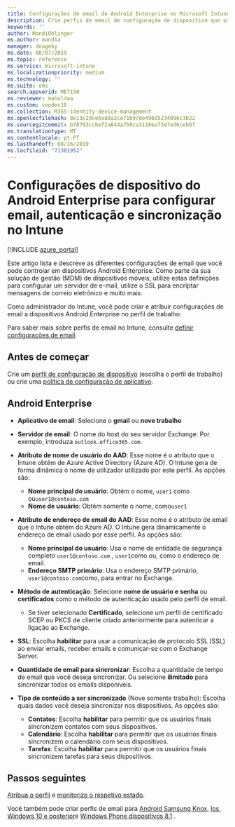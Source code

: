 ```yaml
---
title: Configurações de email do Android Enterprise no Microsoft Intune-Azure | Microsoft Docs
description: Crie perfis de email de configuração de dispositivo que usam servidores Exchange e recupere atributos de Azure Active Directory. Habilite SSL ou SMIME, autentique usuários com certificados ou nome de usuário/senha e sincronize emails e agendas em dispositivos de perfil de trabalho do Android usando Microsoft Intune.
keywords: ''
author: MandiOhlinger
ms.author: mandia
manager: dougeby
ms.date: 08/07/2019
ms.topic: reference
ms.service: microsoft-intune
ms.localizationpriority: medium
ms.technology: ''
ms.suite: ems
search.appverid: MET150
ms.reviewer: maholdaa
ms.custom: seodec18
ms.collection: M365-identity-device-management
ms.openlocfilehash: 8e13c2dce5e8da2ce71b97de496d5234096c3b22
ms.sourcegitcommit: b78793ccbef2a644a759ca3110ea73e7ed6ceb8f
ms.translationtype: MT
ms.contentlocale: pt-PT
ms.lasthandoff: 08/16/2019
ms.locfileid: "71301952"
---
```

# <a name="android-enterprise-device-settings-to-configure-email-authentication-and-synchronization-in-intune"></a>Configurações de dispositivo do Android Enterprise para configurar email, autenticação e sincronização no Intune

[!INCLUDE [azure_portal](./includes/azure_portal.md)]

Este artigo lista e descreve as diferentes configurações de email que você pode controlar em dispositivos Android Enterprise. Como parte da sua solução de gestão (MDM) de dispositivos móveis, utilize estas definições para configurar um servidor de e-mail, utilize o SSL para encriptar mensagens de correio eletrónico e muito mais.

Como administrador do Intune, você pode criar e atribuir configurações de email a dispositivos Android Enterprise no perfil de trabalho.

Para saber mais sobre perfis de email no Intune, consulte [definir configurações de email](email-settings-configure.md).

## <a name="before-you-begin"></a>Antes de começar

Crie um [perfil de configuração de dispositivo](email-settings-configure.md#create-a-device-profile) (escolha o perfil de trabalho) ou crie uma [política de configuração de aplicativo](app-configuration-policies-use-android.md).

## <a name="android-enterprise"></a>Android Enterprise

- **Aplicativo de email**: Selecione o **gmail** ou **nove trabalho**
- **Servidor de email**: O nome do host do seu servidor Exchange. Por exemplo, introduza `outlook.office365.com`.
- **Atributo de nome de usuário do AAD**: Esse nome é o atributo que o Intune obtém de Azure Active Directory (Azure AD). O Intune gera de forma dinâmica o nome de utilizador utilizado por este perfil. As opções são:

  - **Nome principal do usuário**: Obtém o nome, `user1` como ou`user1@contoso.com`
  - **Nome de usuário**: Obtém somente o nome, como`user1`

- **Atributo de endereço de email do AAD**: Esse nome é o atributo de email que o Intune obtém do Azure AD. O Intune gera dinamicamente o endereço de email usado por esse perfil. As opções são:
  - **Nome principal do usuário**:  Usa o nome de entidade de segurança completo `user1@contoso.com` , `user1`como ou, como o endereço de email.
  - **Endereço SMTP primário**: Usa o endereço SMTP primário, `user1@contoso.com`como, para entrar no Exchange.

- **Método de autenticação**: Selecione **nome de usuário e senha** ou **certificados** como o método de autenticação usado pelo perfil de email.
  - Se tiver selecionado **Certificado**, selecione um perfil de certificado SCEP ou PKCS de cliente criado anteriormente para autenticar a ligação ao Exchange.
- **SSL**: Escolha **habilitar** para usar a comunicação de protocolo SSL (SSL) ao enviar emails, receber emails e comunicar-se com o Exchange Server.
- **Quantidade de email para sincronizar**: Escolha a quantidade de tempo de email que você deseja sincronizar. Ou selecione **ilimitado** para sincronizar todos os emails disponíveis.
- **Tipo de conteúdo a ser sincronizado** (Nove somente trabalho): Escolha quais dados você deseja sincronizar nos dispositivos. As opções são:
  - **Contatos**: Escolha **habilitar** para permitir que os usuários finais sincronizem contatos com seus dispositivos.
  - **Calendário**: Escolha **habilitar** para permitir que os usuários finais sincronizem o calendário com seus dispositivos.
  - **Tarefas**: Escolha **habilitar** para permitir que os usuários finais sincronizem tarefas para seus dispositivos.

## <a name="next-steps"></a>Passos seguintes

[Atribua o perfil](device-profile-assign.md) e [monitorize o respetivo estado](device-profile-monitor.md).

Você também pode criar perfis de email para [Android Samsung Knox](email-settings-android.md), [Ios](email-settings-ios.md), [Windows 10 e posterior](email-settings-windows-10.md)e [Windows Phone dispositivos 8,1](email-settings-windows-phone-8-1.md) .
